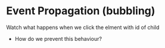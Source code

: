 # Event Propagation (bubbling)

Watch what happens when we click the elment with id of child

- How do we prevent this behaviour?
